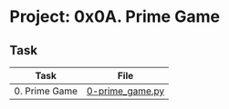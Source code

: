 # Project: 0x0A. Prime Game

## Task

| Task | File |
| ---- | ---- |
| 0. Prime Game | [0-prime_game.py](./0-prime_game.py) |
